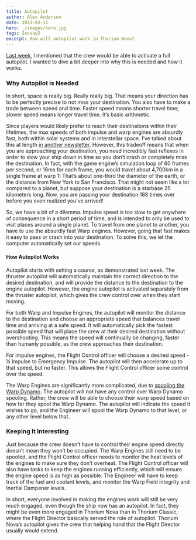 ```yaml
---
title: Autopilot
author: Alex Anderson
date: 2021-02-11
hero: ./images/hero.jpg
tags: [essay]
excerpt: How will autopilot work in Thorium Nova?
---
```


[Last week](https://nova.thoriumsim.com/blog/Update-24-Which-way-do-we-go), I mentioned that the crew would be able to activate a full autopilot. I wanted to dive a bit deeper into why this is needed and how it works.

### Why Autopilot is Needed

In short, space is really big. Really really big. That means your direction has to be perfectly precise to not miss your destination. You also have to make a trade between speed and time. Faster speed means shorter travel time; slower speed means longer travel time. It’s basic arithmetic.

Since players would likely prefer to reach their destinations within their lifetimes, the max speeds of both impulse and warp engines are absurdly fast, both within solar systems and in interstellar space. I’ve talked about this at length [in another newsletter](https://nova.thoriumsim.com/blog/Distances-Engines-and-Speeds). However, this tradeoff means that when you are approaching your destination, you need incredibly fast reflexes in order to slow your ship down in time so you don’t crash or completely miss the destination. In fact, with the game engine’s simulation loop of 60 frames per second, or 16ms for each frame, you would travel about 4,700km in a single frame at warp 1! That’s about one-third the diameter of the earth, or the distance from New York to San Francisco. That might not seem like a lot compared to a planet, but suppose your destination is a starbase 25 kilometers long. Now, you are passing your destination 188 times over before you even realized you’ve arrived!

So, we have a bit of a dilemma. Impulse speed is too slow to get anywhere of consequence in a short period of time, and is intended to only be used to visit places around a single planet. To travel from one planet to another, you have to use the absurdly fast Warp engines. However, going that fast makes it easy to pass or crash into your destination. To solve this, we let the computer automatically set our speeds.

#### How Autopilot Works

Autopilot starts with setting a course, as demonstrated last week. The thruster autopilot will automatically maintain the correct direction to the desired destination, and will provide the distance to the destination to the engine autopilot. However, the engine autopilot is activated separately from the thruster autopilot, which gives the crew control over when they start moving.

For both Warp and Impulse Engines, the autopilot will monitor the distance to the destination and choose an appropriate speed that balances travel time and arriving at a safe speed. It will automatically pick the fastest possible speed that will place the crew at their desired destination without overshooting. This means the speed will continually be changing, faster than humanly possible, as the crew approaches their destination.

For impulse engines, the Flight Control officer will choose a desired speed - ¼ Impulse to Emergency Impulse. The autopilot will then accelerate up to that speed, but no faster. This allows the Flight Control officer some control over the speed.

The Warp Engines are significantly more complicated, due to [spooling the Warp Dynamo](https://nova.thoriumsim.com/blog/Distances-Engines-and-Speeds). The autopilot will not have any control over Warp Dynamo spooling. Rather, the crew will be able to choose their warp speed based on how far they spool the Warp Dynamo. The autopilot will indicate the speed it wishes to go, and the Engineer will spool the Warp Dynamo to that level, or any other level below that.

### Keeping It Interesting

Just because the crew doesn’t have to control their engine speed directly doesn’t mean they won’t be occupied. The Warp Engines still need to be spooled, and the Flight Control officer needs to monitor the heat levels of the engines to make sure they don’t overheat. The Flight Control officer will also have tasks to keep the engines running efficiently, which will ensure the engine speed is as high as possible. The Engineer will have to keep track of the fuel and coolant levels, and monitor the Warp Field integrity and Inertial Dampener levels.

In short, everyone involved in making the engines work will still be very much engaged, even though the ship now has an autopilot. In fact, they might be even more engaged in Thorium Nova than in Thorium Classic, where the Flight Director basically served the role of autopilot. Thorium Nova’s autopilot gives the crew that helping hand that the Flight Director usually would extend.
